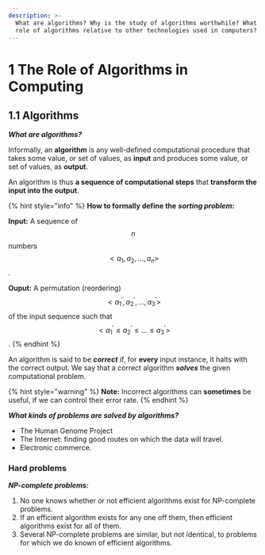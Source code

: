 ```yaml
---
description: >-
  What are algorithms? Why is the study of algorithms worthwhile? What is the
  role of algorithms relative to other technologies used in computers?
---
```


# 1 The Role of Algorithms in Computing

## 1.1 Algorithms

_**What are algorithms?**_

Informally, an **algorithm** is any well-defined computational procedure that takes some value, or set of values, as **input** and produces some value, or set of values, as **output**.

An algorithm is thus **a sequence of computational steps** that **transform the input into the output**.

{% hint style="info" %}
**How to formally define the** _**sorting problem:**_

**Input:** A sequence of $$n$$numbers $$<a_1,a_2,...,a_n>$$.

**Ouput:** A permutation \(reordering\) $$<a_{1}^{'},a_{2}^{'},...,a_{3}^{'}>$$ of the input sequence such that $$<a_{1}^{'}\leq a_{2}^{'}\leq \dots \leq a_{3}^{'}>$$.
{% endhint %}

An algorithm is said to be _**correct**_ if, for **every** input instance, it halts with the correct output. We say that a correct algorithm _**solves**_ the given computational problem.

{% hint style="warning" %}
**Note:** Incorrect algorithms can **sometimes** be useful, if we can control their error rate.
{% endhint %}

_**What kinds of problems are solved by algorithms?**_

* The Human Genome Project
* The Internet: finding good routes on which the data will travel.
* Electronic commerce.

### Hard problems

_**NP-complete problems:**_ 

1. No one knows whether or not efficient algorithms exist for NP-complete problems.
2. If an efficient algorithm exists for any one off them, then efficient algorithms exist for all of them.
3. Several NP-complete problems are similar, but not identical, to problems for which we do known of efficient algorithms.

